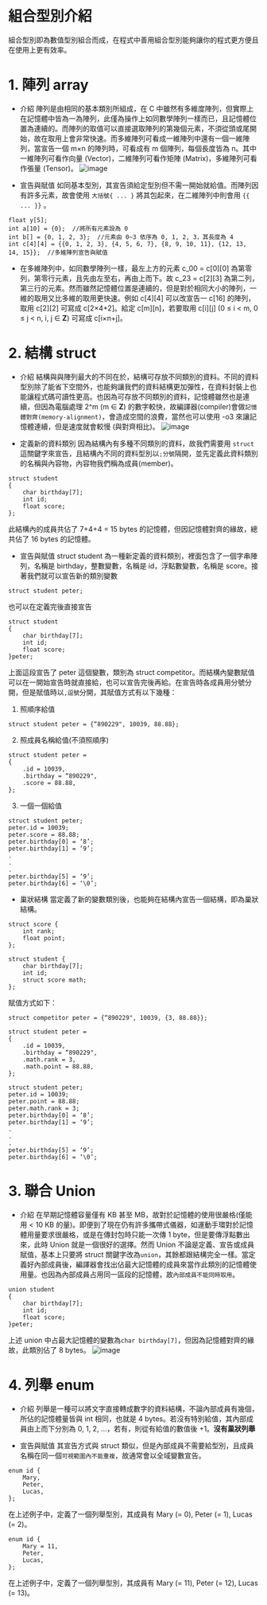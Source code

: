 # 組合型別介紹
組合型別即為數值型別組合而成，在程式中善用組合型別能夠讓你的程式更方便且在使用上更有效率。

# 1. 陣列 array
* 介紹
陣列是由相同的基本類別所組成，在 C 中雖然有多維度陣列，但實際上在記憶體中皆為一為陣列，此僅為操作上如同數學陣列一樣而已，且記憶體位置為連續的。而陣列的取值可以直接選取陣列的第幾個元素，不須從頭或尾開始，故在取用上會非常快速。而多維陣列可看成一維陣列中還有一個一維陣列，當宣告一個 m×n 的陣列時，可看成有 m 個陣列，每個長度皆為 n。其中一維陣列可看作向量 (Vector)，二維陣列可看作矩陣 (Matrix)，多維陣列可看作張量 (Tensor)。
![image](ARRAY.jpg)

* 宣告與賦值
如同基本型別，其宣告須給定型別但不需一開始就給值。而陣列因有許多元素，故會使用 `大括號{ ... }` 將其包起來，在二維陣列中則會用 `{{ ... }}` 。
```
float y[5];
int a[10] = {0};  //將所有元素設為 0
int b[] = {0, 1, 2, 3};  //元素由 0~3 依序為 0, 1, 2, 3，其長度為 4
int c[4][4] = {{0, 1, 2, 3}, {4, 5, 6, 7}, {8, 9, 10, 11}, {12, 13, 14, 15}};  //多維陣列宣告與賦值
```
* 在多維陣列中，如同數學陣列一樣，最左上方的元素 c_00 = c[0][0] 為第零列，第零行元素，且先由左至右，再由上而下。故 c_23 = c[2][3] 為第二列，第三行的元素。然而雖然記憶體位置是連續的，但是對於相同大小的陣列，一維的取用又比多維的取用更快速。例如 c[4][4] 可以改宣告一 c[16] 的陣列，取用 c[2][2] 可寫成 c[2×4+2]。給定 c[m][n]，若要取用 c[i][j] (0 ≤ i < m, 0 ≤ j < n, i, j ∈ **Z**) 可寫成 c[i×n+j]。

# 2. 結構 struct
* 介紹
結構與與陣列最大的不同在於，結構可存放不同類別的資料。不同的資料型別除了能省下空間外，也能夠讓我們的資料結構更加彈性，在資料封裝上也能讓程式碼可讀性更高。也因為可存放不同類別的資料，記憶體雖然也是連續，但因為電腦處理 2^m (m ∈ **Z**) 的數字較快，故編譯器(compiler)會做`記憶體對齊(memory-alignment)`，會造成空間的浪費，當然也可以使用 -o3 來讓記憶體連續，但是速度就會較慢 (與對齊相比)。
![image](memory-alignment.jpg)

* 定義新的資料類別
因為結構內有多種不同類別的資料，故我們需要用 `struct` 這關鍵字來宣告，且結構內不同的資料型別以`;分號`隔開，並先定義此資料類別的名稱與內容物，內容物我們稱為成員(member)。
```
struct student
{
    char birthday[7];
    int id;
    float score;
};
```
此結構內的成員共佔了 7+4+4 = 15 bytes 的記憶體，但因記憶體對齊的緣故，總共佔了 16 bytes 的記憶體。

* 宣告與賦值
struct student 為一種新定義的資料類別，裡面包含了一個字串陣列，名稱是 birthday，整數變數，名稱是 id，浮點數變數，名稱是 score。接著我們就可以宣告新的類別變數
```
struct student peter;
```
也可以在定義完後直接宣告
```
struct student
{
    char birthday[7];
    int id;
    float score;
}peter;
```
上面這段宣告了 peter 這個變數，類別為 struct competitor。而結構內變數賦值可以在一開始宣告時就直接給，也可以宣告完後再給。在宣告時各成員用分號分開，但是賦值時以`,逗號`分開，其賦值方式有以下幾種：
1. 照順序給值
```
struct student peter = {“890229", 10039, 88.88};
```
2. 照成員名稱給值(不須照順序)
```
struct student peter = 
{
    .id = 10039,
    .birthday = “890229",
    .score = 88.88,
};
```
3. 一個一個給值
```
struct student peter;
peter.id = 10039;
peter.score = 88.88;
peter.birthday[0] = ‘8’;
peter.birthday[1] = ‘9’;
.
.
.
peter.birthday[5] = ‘9’;
peter.birthday[6] = ‘\0’;
```
* 巢狀結構
當定義了新的變數類別後，也能夠在結構內宣告一個結構，即為巢狀結構。
```
struct score {
    int rank;
    float point;
};

struct student {
    char birthday[7];
    int id;
    struct score math;
};
```
賦值方式如下：
```
struct competitor peter = {“890229", 10039, {3, 88.88}};
```
```
struct student peter = 
{
    .id = 10039,
    .birthday = “890229",
    .math.rank = 3,
    .math.point = 88.88,
};
```
```
struct student peter;
peter.id = 10039;
peter.point = 88.88;
peter.math.rank = 3;
peter.birthday[0] = ‘8’;
peter.birthday[1] = ‘9’;
.
.
.
peter.birthday[5] = ‘9’;
peter.birthday[6] = ‘\0’;
```
# 3. 聯合 Union
* 介紹
在早期記憶體容量僅有 KB 甚至 MB，故對於記憶體的使用很嚴格(僅能用 < 10 KB 的量)。即便到了現在仍有許多攜帶式儀器，如運動手環對於記憶體用量要求很嚴格，或是在傳封包時只能一次傳 1 byte，但是要傳浮點數出來，此時 Union 就是一個很好的選擇。然而 Union 不論是定義、宣告或成員賦值，基本上只要將 struct 關鍵字改為`union`，其餘都跟結構完全一樣。當定義好內部成員後，編譯器會找出佔最大記憶體的成員來當作此類別的記憶體使用量。也因為內部成員占用同一區段的記憶體，故`內部成員不能同時取用`。
```
union student
{
    char birthday[7];
    int id;
    float score;
}peter;
```
上述 union 中占最大記憶體的變數為`char birthday[7]`，但因為記憶體對齊的緣故，此類別佔了 8 bytes。
![image](union.jpg)

# 4. 列舉 enum
* 介紹
列舉是一種可以將文字直接轉成數字的資料結構，不論內部成員有幾個，所佔的記憶體量皆與 int 相同，也就是 4 bytes。若沒有特別給值，其內部成員由上而下分別為 0, 1, 2, ...，若有，則從有給值的數值後 +1。**沒有巢狀列舉**

* 宣告與賦值
其宣告方式與 struct 類似，但是內部成員不需要給型別，且成員名稱在同一個`可視範圍內不能重複`，故通常會以全域變數宣告。
```
enum id {
    Mary,
    Peter,
    Lucas,
};
```
在上述例子中，定義了一個列舉型別，其成員有 Mary (= 0), Peter (= 1), Lucas (= 2)。
```
enum id {
    Mary = 11,
    Peter,
    Lucas,
};
```
在上述例子中，定義了一個列舉型別，其成員有 Mary (= 11), Peter (= 12), Lucas (= 13)。
